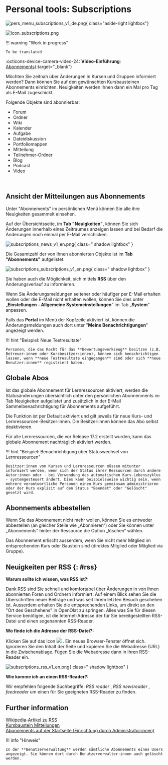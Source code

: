 # Personal tools: Subscriptions

![pers_menu_subscriptions_v1_de.png](assets/pers_menu_subscriptions_v1_de.png){ class="aside-right lightbox"}

![icon_subscriptions.png](assets/icon_subscriptions.png)


!!! warning "Work in progress"

    To be translated

:octicons-device-camera-video-24: **Video-Einführung**: [Abonnements](<https://www.youtube.com/embed/h9gOqt7TR7Q>){:target="_blank”}

Möchten Sie zeitnah über Änderungen in Kursen und Gruppen informiert werden? Dann können Sie auf den gewünschten Kursbausteinen Abonnements einrichten. Neuigkeiten werden Ihnen dann ein Mal pro Tag als E-Mail zugeschickt.

Folgende Objekte sind abonnierbar: 

  * Forum 
  * Ordner 
  * Wiki 
  * Kalender
  * Aufgabe
  * Dateidiskussion
  * Portfoliomappen
  * Mitteilung
  * Teilnehmer-Ordner
  * Blog
  * Podcast
  * Video 

<br>

## Ansicht der Mitteilungen aus Abonnements

Unter "Abonnements" im persönlichen Menü können Sie alle ihre Neuigkeiten gesammelt einsehen.

Auf der Übersichtsseite, im **Tab "Neuigkeiten"**, können Sie sich Änderungen innerhalb
eines Zeitraumes anzeigen lassen und bei Bedarf die Änderungen noch einmal per E-Mail verschicken.

![subscriptions_news_v1_en.png](assets/subscriptions_news_v1_en.png){ class=" shadow lightbox" }

Die Gesamtzahl der von Ihnen abonnierten Objekte ist im **Tab "Abonnements"** aufgelistet.

![subscriptions_subscriptions_v1_en.png](assets/subscriptions_subscriptions_v1_en.png){ class=" shadow lightbox" }

Sie haben auch die Möglichkeit, sich mittels **RSS** über den Änderungsverlauf zu informieren.



Wenn Sie Änderungsmeldungen seltener oder häufiger per E-Mail erhalten wollen oder die E-Mail nicht erhalten wollen, können Sie dies unter „**Einstellungen - Allgemeine Systemeinstellungen**“ im Tab „**System**“ anpassen.

Falls das **Portal** im Menü der Kopfzeile aktiviert ist, können die Änderungsmeldungen auch dort unter "**Meine Benachrichtigungen**" angezeigt werden.

!!! hint "Beispiel: Neue Testresultate"

    Personen, die das Recht für das **Bewertungswerkzeug** besitzen (z.B. Betreuer:innen oder Kursbesitzer:innen), können sich benachrichtigen lassen, wenn **neue Testresultate eingegangen** sind oder sich **neue Benutzer:innen** registriert haben.



## Globale Abos

Ist das globale Abonnement für Lernressourcen aktiviert, werden die Statusänderungen übersichtlich unter den persönlichen Abonnenments im Tab Neuigkeiten aufgelistet und zusätzlich in der E-Mail Sammelbenachrichtigung für Abonnements aufgeführt.

Die Funktion ist per Default aktiviert und gilt jeweils für neue Kurs- und Lernressourcen-Besitzer:innen. Die Besitzer:innen können das Abo selbst deaktivieren.

Für alle Lernressourcen, die vor Release 17.2 erstellt wurden, kann das globale Abonnement nachträglich aktiviert werden.


!!! hint "Beispiel: Benachrichtigung über Statuswechsel von Lernressourcen"

    Besitzer:innen von Kursen und Lernressourcen müssen mitunter informiert werden, wenn sich der Status ihrer Ressourcen durch andere Autor:innen oder - bei Verwendung des automatischen Kurs-Lebenszyklus - systemgesteuert ändert. Dies kann beispielsweise wichtig sein, wenn mehrere verantwortliche Personen einen Kurs gemeinsam administrieren oder der Kurs explizit auf den Status "Beendet" oder "Gelöscht" gesetzt wird.



## Abonnements abbestellen

Wenn Sie das Abonnement nicht mehr wollen, können Sie es entweder abbestellen (an gleicher Stelle wie „Abonnieren“) oder Sie können unter „Abonnements“ hinter der Ressource die Option „löschen“ wählen.

Das Abonnement erlischt ausserdem, wenn Sie nicht mehr Mitglied im entsprechenden Kurs oder Baustein sind (direktes Mitglied oder Mitglied via Gruppe).



## Neuigkeiten per RSS {: #rss}

**Warum sollte ich wissen, was RSS ist?:**

Dank RSS sind Sie schnell und komfortabel über Änderungen in von Ihnen
abonnierten Foren und Ordnern informiert. Auf einem Blick sehen Sie die
Überschriften neuer Beiträge und was seit Ihrem letzten Besuch geschehen ist.
Ausserdem erhalten Sie die entsprechenden Links, um direkt an den "Ort des
Geschehens" in OpenOlat zu springen. Alles was Sie für diesen Service
benötigen, ist die Internet-Adresse der für Sie bereitgestellten RSS-Datei und
einen sogenannten RSS-Reader.

 **Wo finde ich die Adresse der RSS-Datei?:**

Klicken Sie auf das Icon ![](assets/icon_rss_small.png) . Ein neues Browser-Fenster öffnet sich. Ignorieren Sie den Inhalt der Seite und kopieren Sie die Webadresse (URL) in die Zwischenablage. Fügen Sie die Webadresse dann in Ihren RSS-Reader ein.

![subscriptions_rss_v1_en.png](assets/subscriptions_rss_v1_en.png){ class=" shadow lightbox" }


 **Wie komme ich an einen RSS-Reader?:**

Wir empfehlen folgende Suchbegriffe: _RSS reader_ , _RSS newsreader_ ,
_feedreader_ um einen für Sie geeigneten RSS-Reader zu finden.


## Further information

[Wikipedia-Artikel zu RSS](http://en.wikipedia.org/wiki/Rss_feed)<br>
[Kursbaustein Mitteilungen](../learningresources/Course_Element_Notifications.de.md)<br>
[Abonnements auf der Startseite (Einrichtung durch Administrator:innen)](../../manual_admin/administration/Landing_pages.de.md)


!!! info "Hinweis"

    In der **Benutzerverwaltung** werden sämtliche Abonnements eines Users angezeigt. Sie können dort durch Benutzerverwalter:innen auch gelöscht werden.




